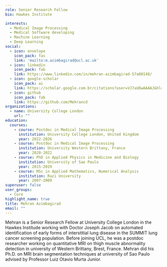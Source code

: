 ```yaml
---
role: Senior Research Fellow
bio: Hawkes Institute

interests:
  - Medical Image Processing
  - Medical Software developing
  - Machine Learning
  - Deep Learning
social:
  - icon: envelope
    icon_pack: fas
    link: 'mailto:m.azimbagirad@ucl.ac.uk'
  - icon: linkedin
    icon_pack: fab
    link: https://www.linkedin.com/in/mehran-azimbagirad-57a00148/
  - icon: google-scholar
    icon_pack: ai
    link: https://scholar.google.com.br/citations?user=VJ7aUDwAAAAJ&hl=en
  - icon: github
    icon_pack: fab
    link: https://github.com/Mehrancd
organizations:
  - name: University College London
    url: ""
education:
  courses:
    - course: Postdoc in Medical Image Processing
      institution: University College London, United Kingdom
      year: 2022-2026
    - course: Postdoc in Medical Image Processing
      institution: University Western Brittany, France
      year: 2020-2022
    - course: PhD in Applied Physics in Medicine and Biology
      institution: University of Sao Paulo
      year: 2015-2019
    - course: MSc in Applied Mathematics, Numerical Analysis
      institution: Razi University
      year: 2007-2009
superuser: false
user_groups:
  - Core
highlight_name: true
title: Mehran Azimbagirad
email: ""
---
```


Mehran is a Senior Research Fellow at University College London in the Hawkes Institude working with Doctor Joseph Jacob on automated identification of early forms of interstitial lung disease in the SUMMIT lung cancer screening population.
Before joining UCL, he was a postdoc researcher working on quantitative MRI on thigh muscle abnormality detection in university of Western Brittany, Brest, France.
Mehran did his Ph.D. on MRI brain segmentation techniques at university of Sao Paulo advised by Professor Luiz Otavio Murta Junior.
